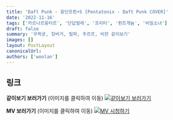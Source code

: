 ```yaml
---
title: 'Daft Punk - 융단프뢴+S [Pentatonix - Daft Punk COVER]'
date: '2022-11-16'
tags: ['카르나르융터르', '단답벌레', '프리터', '뢴트게늄', '비밀소녀']
draft: false
summary: '우왁굳, 징버거, 릴파, 주르르, 비챤 같이보기'
images: []
layout: PostLayout
canonicalUrl:
authors: ['woolan']
---
```


## 링크

**같이보기 보러가기** (이미지를 클릭하여 이동)
[![같이보기 보러가기](https://cdn.discordapp.com/attachments/1136601898116464710/1211650793904807976/logo.png?ex=65eef8bc&is=65dc83bc&hm=95dc0e08c1f43025dd60def429896697b3787a9f923593eb50b24e9fb6280361&)](https://cafe.naver.com/steamindiegame/8518542)

**MV 보러가기** (이미지를 클릭하여 이동)
[![MV 시청하기](https://i.ytimg.com/vi/4Z3ofI_sCiY/maxresdefault.jpg)](https://youtu.be/4Z3ofI_sCiY)
